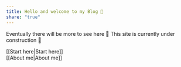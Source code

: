 ```yaml
---  
title: Hello and welcome to my Blog 👋  
share: "true"  
---  
```

Eventually there will be more to see here  🚧 This site is currently under construction 🚧  
  
[[Start here|Start here]]  
[[About me|About me]]